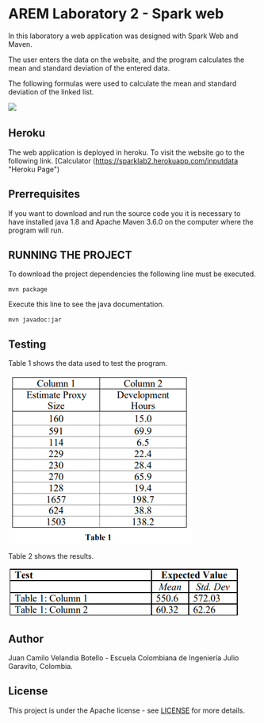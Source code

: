 # AREM Laboratory 2 - Spark web

In this laboratory a web application was designed with Spark Web and Maven.

The user enters the data on the website, and the program calculates the mean and standard deviation of the entered data.

The following formulas were used to calculate the mean and standard deviation of the linked list.

![](https://github.com/jcamilovelandiab/TareaMVNGIT/blob/master/images/formulas.PNG)

## Heroku

The web application is deployed in heroku. To visit the website go to the following link. [Calculator (https://sparklab2.herokuapp.com/inputdata "Heroku Page")

## Prerrequisites

If you want to download and run the source code you it is necessary to have installed java 1.8 and Apache Maven 3.6.0  on the computer where the program will run.

## RUNNING THE PROJECT

To download the project dependencies the following line must be executed.
```
mvn package
```

Execute this line to see the java documentation.
```
mvn javadoc:jar
```
## Testing

Table 1 shows the data used to test the program.

![](https://github.com/jcamilovelandiab/labHerokuAREM/blob/master/images/testingData.PNG)

Table 2 shows the results.

![](https://github.com/jcamilovelandiab/labHerokuAREM/blob/master/images/testingResults.PNG)

## Author

Juan Camilo Velandia Botello - Escuela Colombiana de Ingeniería Julio Garavito, Colombia.

## License

This project is under the Apache license - see [LICENSE](LICENSE.md) for more details.
